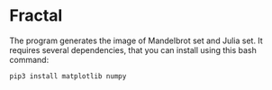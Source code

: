 # Fractal
The program generates the image of Mandelbrot set and Julia set.
It requires several dependencies, that you can install using this bash command:
```bash
pip3 install matplotlib numpy
```